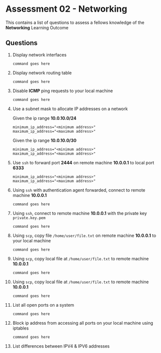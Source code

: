 # Assessment 02 - Networking

This contains a list of questions to assess a fellows knowledge of the **Networking** Learning Outcome

## Questions

1. Display network interfaces

	```
  	command goes here
  	```

2. Display network routing table

  	```
  	command goes here
  	```

3. Disable **ICMP** ping requests to your local machine

	```
	command goes here
	```

4. Use a subnet mask to allocate IP addresses on a network

  	Given the ip range **10.0.10.0/24**

  	```
  	minimum_ip_address="<minimum address>"
  	maximum_ip_address="<maximum address>"
  	```

  	Given the ip range **10.0.10.0/30**

  	```
  	minimum_ip_address="<minimum address>"
  	maximum_ip_address="<maximum address>"
  	```

5. Use `ssh` to forward port **2444** on remote machine **10.0.0.1** to local port **6333**

  	```
  	minimum_ip_address="<minimum address>"
  	maximum_ip_address="<maximum address>"
  	```

6. Using `ssh` with authentication agent forwarded, connect to remote machine **10.0.0.1**

	```
	command goes here
	```

7. Using `ssh`, connect to remote machine **10.0.0.1** with the private key `private.key.pem`

	```
	command goes here
	```

8. Using `scp`, copy file `/home/user/file.txt` on remote machine **10.0.0.1** to your local machine

	```
	command goes here
	```

9. Using `scp`, copy local file at `/home/user/file.txt` to remote machine **10.0.0.1**

	```
	command goes here
	```

10. Using `scp`, copy local file at `/home/user/file.txt` to remote machine **10.0.0.1**

	```
	command goes here
	```

11. List all open ports on a system

	```
	command goes here
	```

12. Block ip address from accessing all ports on your local machine using iptables

	```
	command goes here
	```

13. List differences between IPV4 & IPV6 addresses

